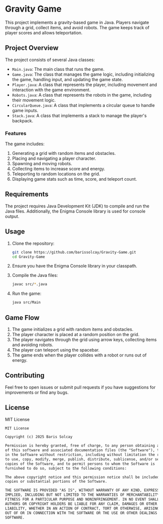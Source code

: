 # Gravity Game

This project implements a gravity-based game in Java. Players navigate through a grid, collect items, and avoid robots. The game keeps track of player scores and allows teleportation.

## Project Overview

The project consists of several Java classes:
- `Main.java`: The main class that runs the game.
- `Game.java`: The class that manages the game logic, including initializing the game, handling input, and updating the game state.
- `Player.java`: A class that represents the player, including movement and interaction with the game environment.
- `Robots.java`: A class that represents the robots in the game, including their movement logic.
- `CircularQueue.java`: A class that implements a circular queue to handle game inputs.
- `Stack.java`: A class that implements a stack to manage the player's backpack.

### Features

The game includes:
1. Generating a grid with random items and obstacles.
2. Placing and navigating a player character.
3. Spawning and moving robots.
4. Collecting items to increase score and energy.
5. Teleporting to random locations on the grid.
6. Displaying game stats such as time, score, and teleport count.

## Requirements

The project requires Java Development Kit (JDK) to compile and run the Java files. Additionally, the Enigma Console library is used for console output.

## Usage

1. Clone the repository:

    ```bash
    git clone https://github.com/barissolcay/Gravity-Game.git
    cd Gravity-Game
    ```

2. Ensure you have the Enigma Console library in your classpath.

3. Compile the Java files:

    ```bash
    javac src/*.java
    ```

4. Run the game:

    ```bash
    java src/Main
    ```

## Game Flow

1. The game initializes a grid with random items and obstacles.
2. The player character is placed at a random position on the grid.
3. The player navigates through the grid using arrow keys, collecting items and avoiding robots.
4. The player can teleport using the spacebar.
5. The game ends when the player collides with a robot or runs out of energy.

## Contributing

Feel free to open issues or submit pull requests if you have suggestions for improvements or find any bugs.

## License

MIT License

```markdown
MIT License

Copyright (c) 2025 Baris Solcay

Permission is hereby granted, free of charge, to any person obtaining a copy
of this software and associated documentation files (the "Software"), to deal
in the Software without restriction, including without limitation the rights
to use, copy, modify, merge, publish, distribute, sublicense, and/or sell
copies of the Software, and to permit persons to whom the Software is
furnished to do so, subject to the following conditions:

The above copyright notice and this permission notice shall be included in all
copies or substantial portions of the Software.

THE SOFTWARE IS PROVIDED "AS IS", WITHOUT WARRANTY OF ANY KIND, EXPRESS OR
IMPLIED, INCLUDING BUT NOT LIMITED TO THE WARRANTIES OF MERCHANTABILITY,
FITNESS FOR A PARTICULAR PURPOSE AND NONINFRINGEMENT. IN NO EVENT SHALL THE
AUTHORS OR COPYRIGHT HOLDERS BE LIABLE FOR ANY CLAIM, DAMAGES OR OTHER
LIABILITY, WHETHER IN AN ACTION OF CONTRACT, TORT OR OTHERWISE, ARISING FROM,
OUT OF OR IN CONNECTION WITH THE SOFTWARE OR THE USE OR OTHER DEALINGS IN THE
SOFTWARE.
